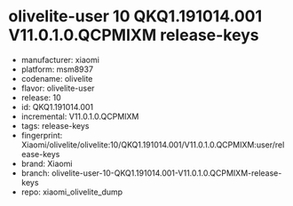 # olivelite-user 10 QKQ1.191014.001 V11.0.1.0.QCPMIXM release-keys
- manufacturer: xiaomi
- platform: msm8937
- codename: olivelite
- flavor: olivelite-user
- release: 10
- id: QKQ1.191014.001
- incremental: V11.0.1.0.QCPMIXM
- tags: release-keys
- fingerprint: Xiaomi/olivelite/olivelite:10/QKQ1.191014.001/V11.0.1.0.QCPMIXM:user/release-keys
- brand: Xiaomi
- branch: olivelite-user-10-QKQ1.191014.001-V11.0.1.0.QCPMIXM-release-keys
- repo: xiaomi_olivelite_dump

